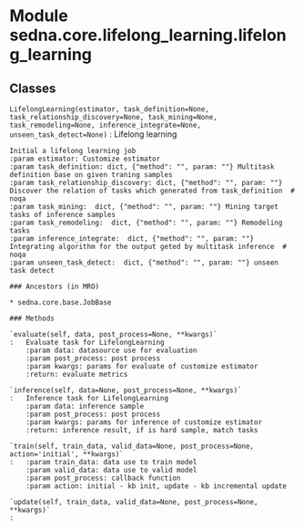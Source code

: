 Module sedna.core.lifelong_learning.lifelong_learning
=====================================================

Classes
-------

`LifelongLearning(estimator, task_definition=None, task_relationship_discovery=None, task_mining=None, task_remodeling=None, inference_integrate=None, unseen_task_detect=None)`
:   Lifelong learning
    
    Initial a lifelong learning job
    :param estimator: Customize estimator
    :param task_definition: dict, {"method": "", param: ""} Multitask definition base on given traning samples
    :param task_relationship_discovery: dict, {"method": "", param: ""}  Discover the relation of tasks which generated from task_definition  # noqa
    :param task_mining:  dict, {"method": "", param: ""} Mining target tasks of inference samples
    :param task_remodeling:  dict, {"method": "", param: ""} Remodeling tasks
    :param inference_integrate:  dict, {"method": "", param: ""} Integrating algorithm for the output geted by multitask inference  # noqa
    :param unseen_task_detect:  dict, {"method": "", param: ""} unseen task detect

    ### Ancestors (in MRO)

    * sedna.core.base.JobBase

    ### Methods

    `evaluate(self, data, post_process=None, **kwargs)`
    :   Evaluate task for LifelongLearning
        :param data: datasource use for evaluation
        :param post_process: post process
        :param kwargs: params for evaluate of customize estimator
        :return: evaluate metrics

    `inference(self, data=None, post_process=None, **kwargs)`
    :   Inference task for LifelongLearning
        :param data: inference sample
        :param post_process: post process
        :param kwargs: params for inference of customize estimator
        :return: inference result, if is hard sample, match tasks

    `train(self, train_data, valid_data=None, post_process=None, action='initial', **kwargs)`
    :   :param train_data: data use to train model
        :param valid_data: data use to valid model
        :param post_process: callback function
        :param action: initial - kb init, update - kb incremental update

    `update(self, train_data, valid_data=None, post_process=None, **kwargs)`
    :